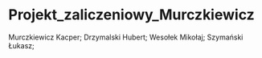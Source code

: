 # Projekt_zaliczeniowy_Murczkiewicz
Murczkiewicz Kacper;  Drzymalski Hubert;  Wesołek Mikołaj;  Szymański Łukasz;
